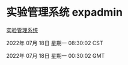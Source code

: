 # 实验管理系统 expadmin
[实验管理系统](http://219.139.198.62:56808/expadmin-782313d2-e1b1-4ea7-932e-3a55e6a1a4d0/)

2022年 07月 18日 星期一 08:30:02 CST

2022年 07月 18日 星期一 00:30:02 GMT
